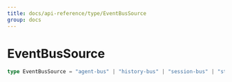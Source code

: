 ```yaml
---
title: docs/api-reference/type/EventBusSource
group: docs
---
```


# EventBusSource

```ts
type EventBusSource = "agent-bus" | "history-bus" | "session-bus" | "state-bus" | "storage-bus" | "swarm-bus" | "execution-bus" | "policy-bus" | "compute-bus";
```


